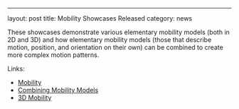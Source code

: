 ---
layout: post
title: Mobility Showcases Released
category: news

These showcases demonstrate various elementary mobility models (both in 2D and 3D)
and how elementary mobility models (those that describe motion, position, and
orientation on their own) can be combined to create more complex motion patterns.

Links:
* [Mobility](https://inet.omnetpp.org/docs/showcases/mobility/basic/doc/)
* [Combining Mobility Models](https://inet.omnetpp.org/docs/showcases/mobility/combining/doc/)
* [3D Mobility](https://inet.omnetpp.org/docs/showcases/mobility/spatial/doc/)